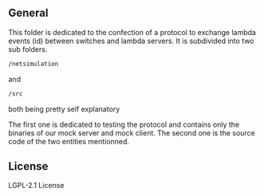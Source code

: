 ## General
This folder is dedicated to the confection of a protocol to exchange lambda events (id) between switches and lambda servers. It is subdivided into two sub folders.

```sh
/netsimulation
```

and 

```sh
/src
```

both being pretty self explanatory

The first one is dedicated to testing the protocol and contains only the binaries of our mock server and mock client.
The second one is the source code of the two entities mentionned.


## License

LGPL-2.1 License 

[//]: # 
